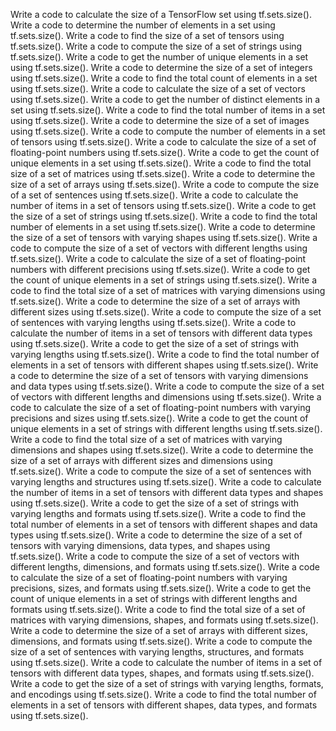 Write a code to calculate the size of a TensorFlow set using tf.sets.size().
Write a code to determine the number of elements in a set using tf.sets.size().
Write a code to find the size of a set of tensors using tf.sets.size().
Write a code to compute the size of a set of strings using tf.sets.size().
Write a code to get the number of unique elements in a set using tf.sets.size().
Write a code to determine the size of a set of integers using tf.sets.size().
Write a code to find the total count of elements in a set using tf.sets.size().
Write a code to calculate the size of a set of vectors using tf.sets.size().
Write a code to get the number of distinct elements in a set using tf.sets.size().
Write a code to find the total number of items in a set using tf.sets.size().
Write a code to determine the size of a set of images using tf.sets.size().
Write a code to compute the number of elements in a set of tensors using tf.sets.size().
Write a code to calculate the size of a set of floating-point numbers using tf.sets.size().
Write a code to get the count of unique elements in a set using tf.sets.size().
Write a code to find the total size of a set of matrices using tf.sets.size().
Write a code to determine the size of a set of arrays using tf.sets.size().
Write a code to compute the size of a set of sentences using tf.sets.size().
Write a code to calculate the number of items in a set of tensors using tf.sets.size().
Write a code to get the size of a set of strings using tf.sets.size().
Write a code to find the total number of elements in a set using tf.sets.size().
Write a code to determine the size of a set of tensors with varying shapes using tf.sets.size().
Write a code to compute the size of a set of vectors with different lengths using tf.sets.size().
Write a code to calculate the size of a set of floating-point numbers with different precisions using tf.sets.size().
Write a code to get the count of unique elements in a set of strings using tf.sets.size().
Write a code to find the total size of a set of matrices with varying dimensions using tf.sets.size().
Write a code to determine the size of a set of arrays with different sizes using tf.sets.size().
Write a code to compute the size of a set of sentences with varying lengths using tf.sets.size().
Write a code to calculate the number of items in a set of tensors with different data types using tf.sets.size().
Write a code to get the size of a set of strings with varying lengths using tf.sets.size().
Write a code to find the total number of elements in a set of tensors with different shapes using tf.sets.size().
Write a code to determine the size of a set of tensors with varying dimensions and data types using tf.sets.size().
Write a code to compute the size of a set of vectors with different lengths and dimensions using tf.sets.size().
Write a code to calculate the size of a set of floating-point numbers with varying precisions and sizes using tf.sets.size().
Write a code to get the count of unique elements in a set of strings with different lengths using tf.sets.size().
Write a code to find the total size of a set of matrices with varying dimensions and shapes using tf.sets.size().
Write a code to determine the size of a set of arrays with different sizes and dimensions using tf.sets.size().
Write a code to compute the size of a set of sentences with varying lengths and structures using tf.sets.size().
Write a code to calculate the number of items in a set of tensors with different data types and shapes using tf.sets.size().
Write a code to get the size of a set of strings with varying lengths and formats using tf.sets.size().
Write a code to find the total number of elements in a set of tensors with different shapes and data types using tf.sets.size().
Write a code to determine the size of a set of tensors with varying dimensions, data types, and shapes using tf.sets.size().
Write a code to compute the size of a set of vectors with different lengths, dimensions, and formats using tf.sets.size().
Write a code to calculate the size of a set of floating-point numbers with varying precisions, sizes, and formats using tf.sets.size().
Write a code to get the count of unique elements in a set of strings with different lengths and formats using tf.sets.size().
Write a code to find the total size of a set of matrices with varying dimensions, shapes, and formats using tf.sets.size().
Write a code to determine the size of a set of arrays with different sizes, dimensions, and formats using tf.sets.size().
Write a code to compute the size of a set of sentences with varying lengths, structures, and formats using tf.sets.size().
Write a code to calculate the number of items in a set of tensors with different data types, shapes, and formats using tf.sets.size().
Write a code to get the size of a set of strings with varying lengths, formats, and encodings using tf.sets.size().
Write a code to find the total number of elements in a set of tensors with different shapes, data types, and formats using tf.sets.size().